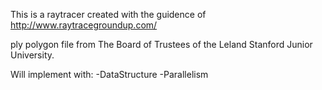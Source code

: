 This is a raytracer created with the guidence of http://www.raytracegroundup.com/

ply polygon file from The Board of Trustees of the Leland Stanford Junior University.

Will implement with:
-DataStructure
-Parallelism
